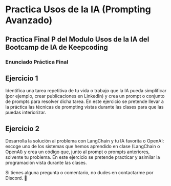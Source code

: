 # Practica Usos de la IA (Prompting Avanzado)
## Practica Final P del Modulo Usos de la IA del Bootcamp de IA de Keepcoding

### Enunciado Práctica Final

## Ejercicio 1

Identifica una tarea repetitiva de tu vida o trabajo que la IA pueda simplificar (por ejemplo, crear publicaciones en LinkedIn) y crea un prompt o conjunto de prompts para resolver dicha tarea. En este ejercicio se pretende llevar a la práctica las técnicas de prompting vistas durante las clases para que las puedas interiorizar.

## Ejercicio 2

Desarrolla la solución al problema con LangChain y tu IA favorita o OpenAI: escoge uno de los sistemas que hemos aprendido en clase (LangChain o OpenAI) y crea un código que, junto al prompt o prompts anteriores, solvente tu problema. En este ejercicio se pretende practicar y asimilar la programación vista durante las clases.

Si tienes alguna pregunta o comentario, no dudes en contactarme por Discord. 🚀
